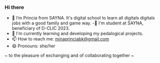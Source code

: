 ### Hi there
- 🔭 I’m Princia from SAYNA. It's digital school to learn all digitals digitals jobs with a good family and game way.
-🌱 I'm student at SAYNA, beneficiary of D-CLIC 2023.
- 🤔 I'm currently learning and developing my pedalogical projects.
- 📫 How to reach me: minaprinciabk@gmail.com
- 😄 Pronouns: she/her


~ to the pleasure of exchanging and of collaborating together ~
